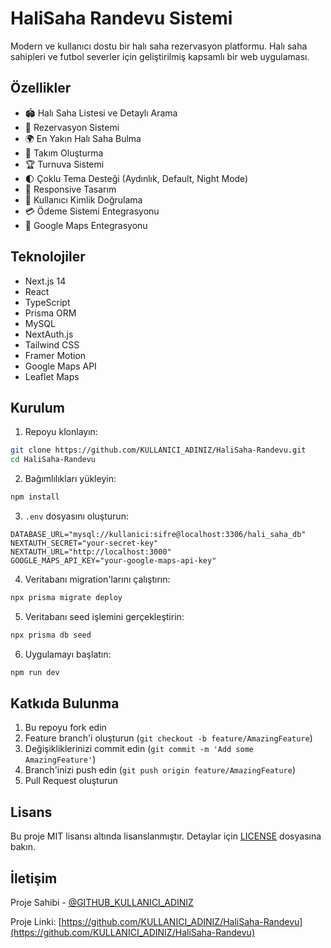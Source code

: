 # HaliSaha Randevu Sistemi

Modern ve kullanıcı dostu bir halı saha rezervasyon platformu. Halı saha sahipleri ve futbol severler için geliştirilmiş kapsamlı bir web uygulaması.

## Özellikler

- 🏟️ Halı Saha Listesi ve Detaylı Arama
- 📅 Rezervasyon Sistemi
- 🌍 En Yakın Halı Saha Bulma
- 👥 Takım Oluşturma
- 🏆 Turnuva Sistemi
- 🌓 Çoklu Tema Desteği (Aydınlık, Default, Night Mode)
- 📱 Responsive Tasarım
- 🔐 Kullanıcı Kimlik Doğrulama
- 💳 Ödeme Sistemi Entegrasyonu
- 📍 Google Maps Entegrasyonu

## Teknolojiler

- Next.js 14
- React
- TypeScript
- Prisma ORM
- MySQL
- NextAuth.js
- Tailwind CSS
- Framer Motion
- Google Maps API
- Leaflet Maps

## Kurulum

1. Repoyu klonlayın:
```bash
git clone https://github.com/KULLANICI_ADINIZ/HaliSaha-Randevu.git
cd HaliSaha-Randevu
```

2. Bağımlılıkları yükleyin:
```bash
npm install
```

3. `.env` dosyasını oluşturun:
```env
DATABASE_URL="mysql://kullanici:sifre@localhost:3306/hali_saha_db"
NEXTAUTH_SECRET="your-secret-key"
NEXTAUTH_URL="http://localhost:3000"
GOOGLE_MAPS_API_KEY="your-google-maps-api-key"
```

4. Veritabanı migration'larını çalıştırın:
```bash
npx prisma migrate deploy
```

5. Veritabanı seed işlemini gerçekleştirin:
```bash
npx prisma db seed
```

6. Uygulamayı başlatın:
```bash
npm run dev
```

## Katkıda Bulunma

1. Bu repoyu fork edin
2. Feature branch'i oluşturun (`git checkout -b feature/AmazingFeature`)
3. Değişikliklerinizi commit edin (`git commit -m 'Add some AmazingFeature'`)
4. Branch'inizi push edin (`git push origin feature/AmazingFeature`)
5. Pull Request oluşturun

## Lisans

Bu proje MIT lisansı altında lisanslanmıştır. Detaylar için [LICENSE](LICENSE) dosyasına bakın.

## İletişim

Proje Sahibi - [@GITHUB_KULLANICI_ADINIZ](https://github.com/KULLANICI_ADINIZ)

Proje Linki: [https://github.com/KULLANICI_ADINIZ/HaliSaha-Randevu](https://github.com/KULLANICI_ADINIZ/HaliSaha-Randevu)